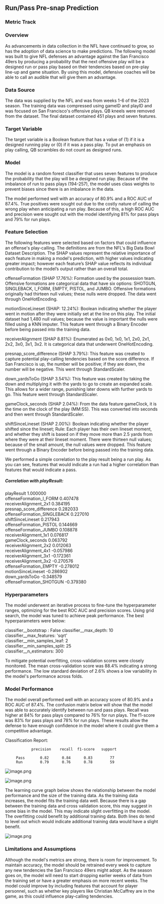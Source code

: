 ## Run/Pass Pre-snap Prediction
### Metric Track

### Overview
As advancements in data collection in the NFL have continued to grow, so has the adoption of data science to make predictions. The following model was built to give NFL defenses an advantage against the San Francisco 49ers by producing a probability that the next offensive play will be a designed run or pass play based on their tendencies based on pre-play line-up and game situation. By using this model, defensive coaches will be able to call an audible that will give them an advantage.

### Data Source
The data was supplied by the NFL and was from weeks 1-6 of the 2023 season. The training data was compressed using gameID and playID and was focused on San Francisco's offensive plays. QB kneels were removed from the dataset. The final dataset contained 451 plays and seven features.

### Target Variable
The target variable is a Boolean feature that has a value of (1) if it is a designed running play or (0) if it was a pass play. To put an emphasis on play calling, QB scrambles do not count as designed runs.

### Model
The model is a random forest classifier that uses seven features to produce the probability that the play will be a designed run play. Because of the imbalance of run to pass plays (194-257), the model uses class weights to prevent biases since there is an imbalance in the data.

The model performed well with an accuracy of 80.9% and a ROC AUC of 87.4%. True positives were sought out due to the costly nature of calling the wrong play when anticipating a run play. Because of this, a high ROC AUC and precision were sought out with the model identifying 81% for pass plays and 79% for run plays.

### Feature Selection
The following features were selected based on factors that could influence an offense's play-calling. The definitions are from the NFL's Big Data Bowl Dataset Description. The SHAP values represent the relative importance of each feature in making a model's prediction, with higher values indicating greater impact; however each feature’s SHAP value reflects its individual contribution to the model’s output rather than an overall total.

offenseFormation (SHAP 17.76%): Formation used by the possession team. Offensive formations are categorical data that have six options: SHOTGUN, SINGLEBACK, I_FORM, EMPTY, PISTOL, and JUMBO. Offensive formations originally had thirteen null values; these nulls were dropped. The data went through OneHotEncoding.

motionSinceLineset (SHAP: 12.24%): Boolean indicating whether the player went in motion after they were initially set at the line on this play. The initial dataset had 1,480 null values; because the value is important the nulls were filled using a KNN imputer. This feature went through a Binary Encoder before being passed into the training data.

receiverAlignment (SHAP 8.81%): Enumerated as 0x0, 1x0, 1x1, 2x0, 2x1, 2x2, 3x0, 3x1, 3x2. It is categorical data that underwent OneHotEncoding.

presnap_score_difference (SHAP 3.79%): This feature was created to capture potential play-calling tendencies based on the score difference. If San Francisco is up, the number will be positive; if they are down, the number will be negative. This went through StandardScaler.

down_yardsToGo (SHAP 3.54%): This feature was created by taking the down and multiplying it with the yards to go to create an expanded scale. This allows for a wider range, punishing later downs with further yards to go. This feature went through StandardScaler.

gameClock_seconds (SHAP 2.04%): From the data feature gameClock, it is the time on the clock of the play (MM:SS). This was converted into seconds and then went through StandardScaler.

shiftSinceLineset (SHAP 2.00%): Boolean indicating whether the player shifted since the lineset; Rule: Each player has their own lineset moment, and whether they shift is based on if they move more than 2.5 yards from where they were at their lineset moment. There were thirteen null values; because of the small amount, the null values were dropped. This feature went through a Binary Encoder before being passed into the training data.


We performed a simple correlation to the play result being a run play. As you can see, features that would indicate a run had a higher correlation than features that would indicate a pass.

##### Correlation with playResult:
playResult                     1.000000                                      
offenseFormation_I_FORM        0.407478                                   
receiverAlignment_2x1          0.384195                                   
presnap_score_difference       0.282033                                   
offenseFormation_SINGLEBACK    0.227010                                   
shiftSinceLineset              0.217943                                   
offenseFormation_PISTOL        0.144669                                   
offenseFormation_JUMBO         0.108878                                   
receiverAlignment_1x1          0.076817                                   
gameClock_seconds              0.063792                                   
receiverAlignment_2x2          0.012063                                   
receiverAlignment_4x1         -0.057986                                   
receiverAlignment_3x1         -0.172361                                   
receiverAlignment_3x2         -0.270576                                   
offenseFormation_EMPTY        -0.278012                                   
motionSinceLineset            -0.286902                                   
down_yardsToGo                -0.348579                                   
offenseFormation_SHOTGUN      -0.379380                                   

### Hyperparameters
The model underwent an iterative process to fine-tune the hyperparameter ranges, optimizing for the best ROC AUC and precision scores. Using grid search, the model was tuned to achieve peak performance. The best hyperparameters were below:

classifier__bootstrap : False
classifier__max_depth: 10                                          
classifier__max_features: 'sqrt'                               
classifier__min_samples_leaf: 2                             
classifier__min_samples_split: 25                   
classifier__n_estimators: 300              

To mitigate potential overfitting, cross-validation scores were closely monitored. The mean cross-validation score was 88.4% indicating a strong performance. The low standard deviation of 2.6% shows a low variability in the model's performance across folds. 


### Model Performance
The model overall performed well with an accuracy score of 80.9% and a ROC AUC of 87.4%. The confusion matrix below will show that the model was able to accurately identify between run and pass plays. Recall was higher at 84% for pass plays compared to 76% for run plays. The f1-score was 83% for pass plays and 78% for run plays. These results allow the defense to have enough confidence in the model where it could give them a competitive advantage.

Classification Report:

                precision    recall  f1-score   support

         Pass       0.82      0.84      0.83        77
         Run        0.79      0.76      0.78        59



![image.png](attachment:a2abe651-cbcf-4ed7-9651-6f92d84f900b.png)

![image.png](attachment:9f2728a9-0b03-41d9-8456-3a71df6e2a77.png)

The learning curve graph below shows the relationship between the model performance and the size of the training data. As the training data increases, the model fits the training data well. Because there is a gap between the training data and cross validation score, this may suggest in some bias in the model. This may indicate slight overfitting in the model. The overfitting could benefit by additional training data. Both lines do tend to level out which would indicate additional training data would have a slight benefit.

![image.png](attachment:570a531a-1bcf-4ed2-9177-88dec836fcdf.png)


### Limitations and Assumptions
Although the model's metrics are strong, there is room for improvement. To maintain accuracy, the model should be retrained every week to capture any new tendencies the San Francisco 49ers might adopt. As the season goes on, the model will need to start dropping earlier weeks of data from the training set or have a greater emphasis on more recent weeks. The model could improve by including features that account for player personnel, such as whether key players like Christian McCaffrey are in the game, as this could influence play-calling tendencies.
